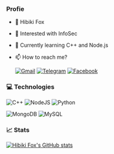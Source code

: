 ### Profie

- 🦊 Hibiki Fox
- 👀 Interested with InfoSec
- 🌱 Currently learning C++ and Node.js
- 📫 How to reach me?
 
     [![Gmail](https://img.shields.io/badge/gmail-D14836?style=for-the-badge&logo=gmail&logoColor=white)](mailto:stonycat.secret@gmail.com)
     [![Telegram](https://img.shields.io/badge/telegram-0088cc?style=for-the-badge&logo=telegram&logoColor=white)](https://t.me/stonycat)
     [![Facebook](https://img.shields.io/badge/facebook-3b5998?style=for-the-badge&logo=facebook&logoColor=white)](https://www.facebook.com/blackneko.404) 
     

### 💻 Technologies

![C++](https://img.shields.io/badge/C++-2f43ba?style=for-the-badge&logo=cplusplus&logoColor=white)
![NodeJS](https://img.shields.io/badge/node.js-6DA55F?style=for-the-badge&logo=node.js&logoColor=white)
![Python](https://img.shields.io/badge/python-FFE873?style=for-the-badge&logo=python&logoColor=306998)

![MongoDB](https://img.shields.io/badge/MongoDB-%234ea94b.svg?style=for-the-badge&logo=mongodb&logoColor=white)
![MySQL](https://img.shields.io/badge/mysql-%2300000f.svg?style=for-the-badge&logo=mysql&logoColor=white)


### 📈 Stats

[![Hibiki Fox's GitHub stats](https://github-readme-stats.vercel.app/api?username=offensive-cat&count_private=true&theme=discord_old_blurple)](https://github.com/anuraghazra/github-readme-stats)

<!--[![Top Langs](https://github-readme-stats.vercel.app/api/top-langs/?username=offensive-cat&count_private=true&theme=discord_old_blurple&hide=html,php,blade&layout=compact)](https://github.com/anuraghazra/github-readme-stats)-->
